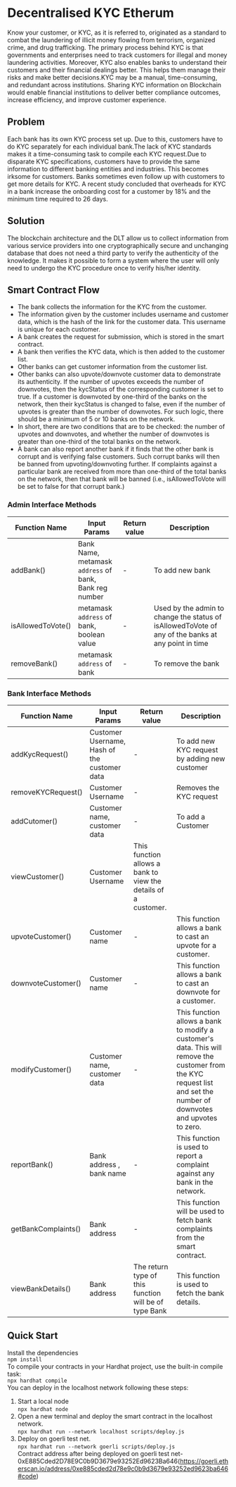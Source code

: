 # Decentralised KYC Etherum
Know your customer, or KYC, as it is referred to, originated as a standard to combat the laundering of illicit money flowing from terrorism, organized crime, and drug trafficking. The primary process behind KYC is that governments and enterprises need to track customers for illegal and money laundering activities. Moreover, KYC also enables banks to understand their customers and their financial dealings better. This helps them manage their risks and make better decisions.KYC may be a manual, time-consuming, and redundant across institutions. Sharing KYC information on Blockchain would enable financial institutions to deliver better compliance outcomes, increase efficiency, and improve customer experience.
## Problem
Each bank has its own KYC process set up. Due to this, customers have to do KYC separately for each individual bank.The lack of KYC standards makes it a time-consuming task to compile each KYC request.Due to disparate KYC specifications, customers have to provide the same information to different banking entities and industries. This becomes irksome for customers. Banks sometimes even follow up with customers to get more details for KYC. A recent study concluded that overheads for KYC in a bank increase the onboarding cost for a customer by 18% and the minimum time required to 26 days.
## Solution
The blockchain architecture and the DLT allow us to collect information from various service providers into one cryptographically secure and unchanging database that does not need a third party to verify the authenticity of the knowledge. It makes it possible to form a system where the user will only need to undergo the KYC procedure once to verify his/her identity.
## Smart Contract Flow
- The bank collects the information for the KYC from the customer.
- The information given by the customer includes username and customer data, which is the hash of the link for the customer data. This username is unique for each customer. 
- A bank creates the request for submission, which is stored in the smart contract.
- A bank then verifies the KYC data, which is then added to the customer list.
- Other banks can get customer information from the customer list.
- Other banks can also upvote/downvote customer data to demonstrate its authenticity. If the number of upvotes exceeds the number of downvotes, then the kycStatus of the corresponding customer is set to true. If a customer is downvoted by one-third of the banks on the network, then their kycStatus is changed to false, even if the number of upvotes is greater than the number of downvotes. For such logic, there should be a minimum of 5 or 10 banks on the network.
- In short, there are two conditions that are to be checked: the number of upvotes and downvotes, and whether the number of downvotes is greater than one-third of the total banks on the network.
- A bank can also report another bank if it finds that the other bank is corrupt and is verifying false customers. Such corrupt banks will then be banned from upvoting/downvoting further. If complaints against a particular bank are received from more than one-third of the total banks on the network, then that bank will be banned (i.e., isAllowedToVote will be set to false for that corrupt bank.)
### Admin Interface Methods

| **Function Name**        | **Input Params**                                     | **Return value**              | **Description**                                             |
| ------------------------ | ---------------------------------------------------- | ----------------------------- | ----------------------------------------------------------- |
| addBank()                | Bank Name,<br> metamask `address` of bank,<br> Bank reg number                        | -                             | To add new bank                                             |
| isAllowedToVote()      | metamask `address` of bank,<br> boolean value        | -                             | Used by the admin to change the status of isAllowedToVote of any of the banks at any point in time                      |
| removeBank() | metamask `address` of bank | -                             | To remove the bank               |

### Bank Interface Methods

| **Function Name**        | **Input Params**                                                             | **Return value**                                                 | **Description**                                                                                                     |
| ------------------------ | ---------------------------------------------------------------------------- | ---------------------------------------------------------------- | ------------------------------------------------------------------------------------------------------------------- |
| addKycRequest()          | Customer Username,<br> Hash of the customer data                  | -                                                                | To add new KYC request by adding new customer                                                                       |
| removeKYCRequest() | Customer Username                    | -                                                                | Removes the KYC request |
| addCutomer()  | Customer name, <br> customer data | -                                                                | To add a Customer |
| viewCustomer()        | Customer Username  | This function allows a bank to view the details of a customer.                                                                               |
| upvoteCustomer()  | Customer name | -                                                                | This function allows a bank to cast an upvote for a customer. |
| downvoteCustomer()  | Customer name | -                                                                | This function allows a bank to cast an downvote for a customer. |
| modifyCustomer()  | Customer name, <br> customer data | -                                                                | This function allows a bank to modify a customer's data. This will remove the customer from the KYC request list and set the number of downvotes and upvotes to zero. |
| reportBank()  | Bank address , <br> bank name | -                                                                | This function is used to report a complaint against any bank in the network. |
| getBankComplaints()  | Bank address | -                                                                | This function will be used to fetch bank complaints from the smart contract.   |
| viewBankDetails()  | Bank address | The return type of this function will be of type Bank                                                               | This function is used to fetch the bank details. |
## Quick Start
Install the dependencies <br>
` npm install ` <br>
To compile your contracts in your Hardhat project, use the built-in compile task: <br>
` npx hardhat compile ` <br>
You can deploy in the localhost network following these steps: <br>
1. Start a local node <br>
` npx hardhat node `
2. Open a new terminal and deploy the smart contract in the localhost network. <br>
` npx hardhat run --network localhost scripts/deploy.js `
3. Deploy on goerli test net.<br>
` npx hardhat run --network goerli scripts/deploy.js ` <br>
Contract address after being deployed on goerli test net-0xE885Cded2D78E9C0b9D3679e93252Ed9623Ba646(https://goerli.etherscan.io/address/0xe885cded2d78e9c0b9d3679e93252ed9623ba646#code)

